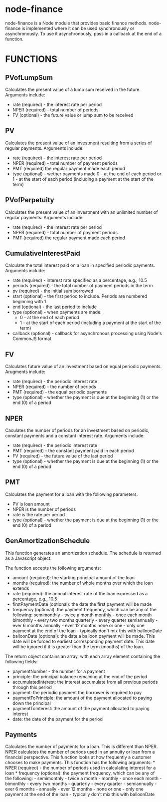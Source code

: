 node-finance
=========

node-finance is a Node module that provides basic finance methods. node-finance is implemented
where it can be used synchronously or asynchronously. To use it asynchronously, pass in a callback
at the end of a function.

FUNCTIONS
=========

 PVofLumpSum
 -----------
 Calculates the present value of a lump sum received in the future. Arguments include:
 * rate (required) - the interest rate per period
 * NPER (required) - total number of periods
 * FV (optional) - the future value or lump sum to be received

PV
 --
 Calculates the present value of an investment resulting from a series of regular payments. Arguments include:
 * rate (required) - the interest rate per period
 * NPER (required) - total number of payment periods
 * PMT (required)  the regular payment made each period
 * type (optional) - wether payments made 0 - at the end of each period or 1 - at the start of each period (including a payment at the start of the term)

 PVofPerpetuity
 --------------
 Calculates the present value of an investment with an unlimited number of regular payments. Arguments include:
 * rate (required) - the interest rate per period
 * NPER (required) - total number of payment periods
 * PMT (required)  the regular payment made each period

CumulativeInterestPaid
-------
Calculate the total interest paid on a loan in specified periodic payments. Arguments include:
* rate (required) - interest rate specified as a percentage, e.g., 10.5
* periods (required) - the total number of payment periods in the term
* pv (required) - the initial sum borrowed
* start (optional) - the first period to include. Periods are numbered beginning with 1
* end (optional) - the last period to include
* type (optional) - when payments are made:
    - 0 - at the end of each period
    - 1 - at the start of each period (including a payment at the start of the term)
* callback (optional) - callback for asynchronous processing using Node's CommonJS format

FV
--
Calculates future value of an investment based on equal periodic payments. Arugments include:
* rate (required) - the periodic interest rate
* NPER (required) - the number of periods
* PMT (required) - the equal periodic payments
* type (optional) - whether the payment is due at the beginning (1) or the end (0) of a period

NPER
----
Caculates the number of periods for an investment based on periodic, constant payments
and a constant interest rate. Arguments include:
* rate (required) - the periodic interest rate
* PMT (required) - the constant payment paid in each period
* FV (required) - the future value of the last period
* type (optional) - whether the payment is due at the beginning (1) or the end (0) of a period

PMT
---
Calculates the payment for a loan with the following parameters.
* PV is loan amount
* NPER is the number of periods
* rate is the rate per period
* type (optional) - whether the payment is due at the beginning (1) or the end (0) of a period

GenAmortizationSchedule
-----------------------
This function generates an amortization schedule. The schedule is returned as a Javascript object.

The function accepts the following arguments:
* amount (required): the starting principal amount of the loan
* months (required): the number of whole months over which the loan extends
* rate (required): the annual interest rate of the loan expressed as a percentage, e.g., 10.5
* firstPaymentDate (optional): the date the first payment will be made
* frequency (optional): the payment frequency, which can be any of the following:
    semimonthly - twice a month
    monthly - once each month
    bimonthly - every two months
    quarterly - every quarter
    semiannually - ever 6 months
    annually - ever 12 months
    none or one - only one payment at the end of the loan - typically don't mix this with balloonDate
* balloonDate (optional): the date a balloon payment will be made. This date will be forced to earliest
corresponding payment date. This date will be ignored if it is greater than the term (months) of the
loan.

The return object contains an array, with each array element containing the following fields:
* paymentNumber - the number for a payment
* principle: the principal balance remaining at the end of the period
* accumulatedInterest: the interest accumulate from all previous periods through this period
* payment: the periodic payment the borrower is required to pay
* paymentToPrinciple: the amount of the payment allocated to paying down the principal
* paymentToInterest: the amount of the payment allocated to paying interest
* date: the date of the payment for the period

Payments
--------
Calculates the number of payments for a loan. This is different than NPER.
NPER calculates the number of periods used in an annuity or loan from
a financial perspective. This function looks at how frequently a customer
chooses to make payments. This function has the following arguments:
    * NPER (required) - the number of periods used in calculating interest for a loan
    * frequency (optional): the payment frequency, which can be any of the following:
         - semimonthly - twice a month
         - monthly - once each month
         - bimonthly - every two months
         - quarterly - every quarter
         - semiannually - ever 6 months
         - annually - ever 12 months
         - none or one - only one payment at the end of the loan - typically don't mix this with balloonDate